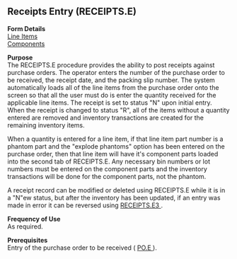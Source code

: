 ##  Receipts Entry (RECEIPTS.E)

<PageHeader />

**Form Details**  
[ Line Items ](../../PUR-OVERVIEW/PUR-ENTRY/RECEIPTS-E/RECEIPTS-E-1/README.md)   
[ Components ](../../PUR-OVERVIEW/PUR-ENTRY/RECEIPTS-E/RECEIPTS-E-2/README.md)   

**Purpose**  
The RECEIPTS.E procedure provides the ability to post receipts against
purchase orders. The operator enters the number of the purchase order to be
received, the receipt date, and the packing slip number. The system
automatically loads all of the line items from the purchase order onto the
screen so that all the user must do is enter the quantity received for the
applicable line items. The receipt is set to status "N" upon initial entry.
When the receipt is changed to status "R", all of the items without a quantity
entered are removed and inventory transactions are created for the remaining
inventory items.  
  
When a quantity is entered for a line item, if that line item part number is a
phantom part and the "explode phantoms" option has been entered on the
purchase order, then that line item will have it's component parts loaded into
the second tab of RECEIPTS.E. Any necessary bin numbers or lot numbers must be
entered on the component parts and the inventory transactions will be done for
the component parts, not the phantom.  
  
A receipt record can be modified or deleted using RECEIPTS.E while it is in a "N"ew status, but after the inventory has been updated, if an entry was made in error it can be reversed using [ RECEIPTS.E3 ](../../PUR-OVERVIEW/PUR-ENTRY/RECEIPTS-E3/RECEIPTS-E3/README.md) . 

**Frequency of Use**  
As required.

**Prerequisites**  
Entry of the purchase order to be received ( [ PO.E ](../../PUR-OVERVIEW/PUR-ENTRY/PO-E/README.md) ). 

<badge text= "Version 8.10.57" vertical="middle" />

<PageFooter />